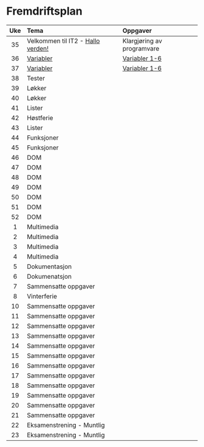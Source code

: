 # Fremdriftsplan

| Uke | Tema | Oppgaver |
|:---:|:----|:-----|
| 35 | Velkommen til IT2  - [Hallo verden!](https://github.com/fagstoff/IT2/blob/master/Fagtekster/2-Programmering/10-Intro.md) | Klargjøring av programvare |
| 36 | [Variabler](https://github.com/fagstoff/IT2/blob/master/Fagtekster/2-Programmering/30-Variabler.md) | [Variabler 1-6](https://github.com/fagstoff/IT2/tree/master/Oppgaver/2-Programmering/10-Variabler) |
| 37 |[Variabler](https://github.com/fagstoff/IT2/blob/master/Fagtekster/2-Programmering/30-Variabler.md) | [Variabler 1-6](https://github.com/fagstoff/IT2/tree/master/Oppgaver/2-Programmering/10-Variabler) |
| 38 |Tester||
| 39 |Løkker||
| 40 |Løkker||
| 41 |Lister||
| 42 |Høstferie|
| 43 |Lister||
| 44 |Funksjoner||
| 45 |Funksjoner||
| 46 |DOM||
| 47 |DOM||
| 48 |DOM||
| 49 |DOM||
| 50 |DOM||
| 51 |DOM||
| 52 |DOM||
| 1 |Multimedia||
| 2 |Multimedia||
 |3 |Multimedia||
 |4 |Multimedia||
 |5 |Dokumentasjon||
 |6 |Dokumenatsjon||
| 7 |Sammensatte oppgaver||
| 8 |Vinterferie||
| 10 |Sammensatte oppgaver||
| 11 |Sammensatte oppgaver||
 |12 |Sammensatte oppgaver||
| 13 |Sammensatte oppgaver||
| 14 |Sammensatte oppgaver||
| 15 |Sammensatte oppgaver||
| 16 |Sammensatte oppgaver||
| 17 |Sammensatte oppgaver||
| 18 |Sammensatte oppgaver||
| 19 |Sammensatte oppgaver||
| 20 |Sammensatte oppgaver||
| 21 |Sammensatte oppgaver||
| 22 |Eksamenstrening - Muntlig||
| 23 |Eksamenstrening - Muntlig||
